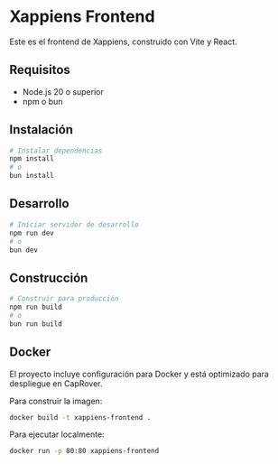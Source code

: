 # Xappiens Frontend

Este es el frontend de Xappiens, construido con Vite y React.

## Requisitos

- Node.js 20 o superior
- npm o bun

## Instalación

```bash
# Instalar dependencias
npm install
# o
bun install
```

## Desarrollo

```bash
# Iniciar servidor de desarrollo
npm run dev
# o
bun dev
```

## Construcción

```bash
# Construir para producción
npm run build
# o
bun run build
```

## Docker

El proyecto incluye configuración para Docker y está optimizado para despliegue en CapRover.

Para construir la imagen:

```bash
docker build -t xappiens-frontend .
```

Para ejecutar localmente:

```bash
docker run -p 80:80 xappiens-frontend
```
